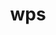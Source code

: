 ---
title: "wps"
layout: cache
categories: [package, develop]
meta: {"compilers": ["gcc@=11.4.0", "gcc@=9.4.0"], "num_specs": 9, "num_specs_by_stack": {"e4s": 4, "e4s-neoverse_v1": 3, "e4s-power": 1, "root": 9}, "oss": ["ubuntu20.04", "ubuntu22.04"], "platforms": ["linux"], "stacks": ["e4s", "e4s-neoverse_v1", "e4s-power", "root"], "targets": ["neoverse_v1", "ppc64le", "x86_64_v3"], "versions": ["4.5"]}
spec_details: [{"compiler": "gcc@=11.4.0", "hash": "2ggtufdgtmzun4pl6zzrgudd5qqdfxv4", "os": "ubuntu22.04", "platform": "linux", "size": "-", "stacks": ["e4s-neoverse_v1", "root"], "target": "neoverse_v1", "variants": ["build_system=generic", "build_type=serial", "patches=62c1bcc,92c2511,d9637ac,e86d029"], "versions": ["4.5"]}, {"compiler": "gcc@=11.4.0", "hash": "76tvqdzbhjg5qaliq6pf3nythrix2r7i", "os": "ubuntu22.04", "platform": "linux", "size": "-", "stacks": ["e4s", "root"], "target": "x86_64_v3", "variants": ["build_system=generic", "build_type=serial", "patches=62c1bcc,92c2511,e86d029"], "versions": ["4.5"]}, {"compiler": "gcc@=11.4.0", "hash": "csxddjgxajcfr5ez3s33aydnbhnggm3l", "os": "ubuntu22.04", "platform": "linux", "size": "-", "stacks": ["e4s", "root"], "target": "x86_64_v3", "variants": ["build_system=generic", "build_type=serial", "patches=62c1bcc,92c2511,e86d029"], "versions": ["4.5"]}, {"compiler": "gcc@=11.4.0", "hash": "dnt74gylq52lw7hlfnmiuzl742u6qjdn", "os": "ubuntu22.04", "platform": "linux", "size": "-", "stacks": ["root"], "target": "x86_64_v3", "variants": ["build_system=generic", "build_type=serial", "patches=62c1bcc,92c2511,e86d029"], "versions": ["4.5"]}, {"compiler": "gcc@=11.4.0", "hash": "f7cqprn2eqaxcqjtjwawedg2kdp2lie2", "os": "ubuntu22.04", "platform": "linux", "size": "-", "stacks": ["e4s", "root"], "target": "x86_64_v3", "variants": ["build_system=generic", "build_type=serial", "patches=62c1bcc,92c2511,e86d029"], "versions": ["4.5"]}, {"compiler": "gcc@=11.4.0", "hash": "m66at737e6bweptsxdb5kivrejtud5ey", "os": "ubuntu22.04", "platform": "linux", "size": "-", "stacks": ["e4s", "root"], "target": "x86_64_v3", "variants": ["build_system=generic", "build_type=serial", "patches=62c1bcc,92c2511,e86d029"], "versions": ["4.5"]}, {"compiler": "gcc@=9.4.0", "hash": "uqopj4hmwta5xaz4lyrayhwppa6inuwl", "os": "ubuntu20.04", "platform": "linux", "size": "-", "stacks": ["e4s-power", "root"], "target": "ppc64le", "variants": ["build_system=generic", "build_type=serial", "patches=62c1bcc,92c2511,e86d029"], "versions": ["4.5"]}, {"compiler": "gcc@=11.4.0", "hash": "vdxxwymzgjl62wjfcjt4rvavtmskzk4a", "os": "ubuntu22.04", "platform": "linux", "size": "-", "stacks": ["e4s-neoverse_v1", "root"], "target": "neoverse_v1", "variants": ["build_system=generic", "build_type=serial", "patches=62c1bcc,92c2511,d9637ac,e86d029"], "versions": ["4.5"]}, {"compiler": "gcc@=11.4.0", "hash": "w3uqnzjw4azpotzhtnalg6rjozhppnbi", "os": "ubuntu22.04", "platform": "linux", "size": "-", "stacks": ["e4s-neoverse_v1", "root"], "target": "neoverse_v1", "variants": ["build_system=generic", "build_type=serial", "patches=62c1bcc,92c2511,d9637ac,e86d029"], "versions": ["4.5"]}]
---